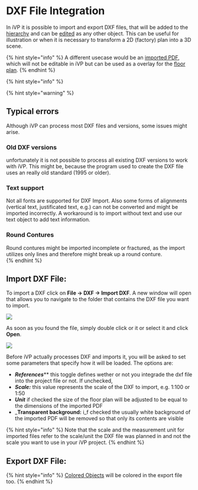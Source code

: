 # DXF File Integration

In iVP it is possible to import and export DXF files, that will be added to the [hierarchy](../user-interface/the-machine-list.md) and can be [edited](../machines/selecting-and-moving-objects.md) as any other object. This can be useful for illustration or when it is necessary to transform a 2D (factory) plan into a 3D scene.

{% hint style="info" %}
A different usecase would be an [imported PDF](../getting-started/importing-pdfs.md), which will not be editable in iVP but can be used as a overlay for the [floor plan](../user-interface/the-floor-plan.md).
{% endhint %}

{% hint style="info" %}
<!-- For better understanding and training we created a ![](../../../.gitbook/assets/YouTube\_icon.png) [iVP YouTube Video]() where you can find a detailed tutorial for the import and export of DXF files.
{% endhint %}  // Video TBD-->

{% hint style="warning" %}
## Typical errors
Although iVP can process most DXF files and versions, some issues might arise. 
### Old DXF versions
unfortunately it is not possible to process all existing DXF versions to work with iVP. This might be, because the program used to create the DXF file uses an really old standard (1995 or older).
### Text support 
Not all fonts are supported for DXF Import. Also some forms of alignments (vertical text, justificated text, e.g.) can not be converted and might be imported incorrectly. A workaround is to import without text and use our text object to add text information.
### Round Contures
Round contures might be imported incomplete or fractured, as the import utilizes only lines and therefore might break up a round conture.  
{% endhint %}

## Import DXF File:

To import a DXF click on **File -> DXF -> Import DXF**. A new window will open that allows you to navigate to the folder that contains the DXF file you want to import.

![](../../../.gitbook/assets/.jpg)

As soon as you found the file, simply double click or it or select it and click **Open**.

![](../../../.gitbook/assets/.jpg)

Before iVP actually processes DXF and imports it, you will be asked to set some parameters that specify how it will be loaded. The options are:

* _**References**_** this toggle defines wether or not you integrade the dxf file into the project file or not. If unchecked, 
* _**Scale:**_ this value represents the scale of the DXF to import, e.g. 1:100 or 1:50
* _**Unit**_ if checked the size of the floor plan will be adjusted to be equal to the dimensions of the imported PDF
* _**Transparent background:** i_f checked the usually white background of the imported PDF will be removed so that only its contents are visible

{% hint style="info" %}
Note that the scale and the measurement unit for imported files refer to the scale/unit the DXF file was planned in and not the scale you want to use in your iVP project.
{% endhint %}
## Export DXF File:

{% hint style="info" %}
[Colored Objects](../machines/highlighting-objects.md) will be colored in the export file too.
{% endhint %}
